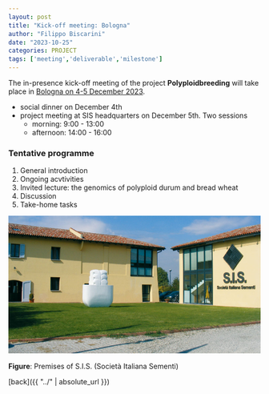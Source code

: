 ```yaml
---
layout: post
title: "Kick-off meeting: Bologna"
author: "Filippo Biscarini"
date: "2023-10-25"
categories: PROJECT
tags: ['meeting','deliverable','milestone']
---
```


The in-presence kick-off meeting of the project **Polyploidbreeding** will take place in <u>Bologna on 4-5 December 2023</u>.

- social dinner on December 4th
- project meeting at SIS headquarters on December 5th. Two sessions
	- morning: 9:00 - 13:00
	- afternoon: 14:00 - 16:00

### Tentative programme
1. General introduction
2. Ongoing acvtivities
3. Invited lecture: the genomics of polyploid durum and bread wheat
4. Discussion
5. Take-home tasks

![SIS](/assets/img/posts/az-mission-big.jpg)
<div class="caption"><b>Figure</b>: Premises of S.I.S. (Società Italiana Sementi)</div>


[back]({{ "../" | absolute_url }})

